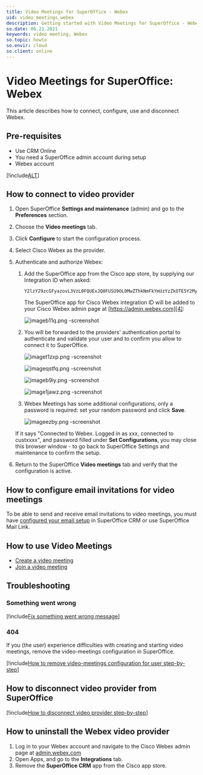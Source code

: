 ```yaml
---
title: Video Meetings for SuperOffice - Webex
uid: video_meetings_webex
description: Getting started with Video Meetings for SuperOffice - Webex
so.date: 06.21.2021
keywords: video meeting, Webex
so.topic: howto
so.envir: cloud
so.client: online
---
```

# Video Meetings for SuperOffice: Webex

This article describes how to connect, configure, use and disconnect Webex.

## Pre-requisites

* Use CRM Online
* You need a SuperOffice admin account during setup
* Webex account

[!include[ALT](../includes/req-email-config.md)]

## How to connect to video provider

1. Open SuperOffice **Settings and maintenance** (admin) and go to the **Preferences** section.
2. Choose the **Video meetings** tab.
3. Click **Configure** to start the configuration process.
4. Select Cisco Webex as the provider.
5. Authenticate and authorize Webex:
    1. Add the SuperOffice app from the Cisco app store, by supplying our Integration ID when asked:

        ```text
        Y2lzY29zcGFyazovL3VzL0FQUExJQ0FUSU9OL0MwZThkNmFkYmUzYzZkOTE5Y2MyYzMzNjExYTMzMGQ2NzAzNWQwODYxMTliY2I4ZjhkMGQzZWNkODQ4NDQ2OGVh
        ```

        The SuperOffice app for Cisco Webex integration ID will be added to your Cisco Webex admin page at [https://admin.webex.com][4]:

        ![imageb11q.png -screenshot][img1]

    2. You will be forwarded to the providers' authentication portal to authenticate and validate your user and to confirm you allow to connect it to SuperOffice.

        ![imaget1zxp.png -screenshot][img2]

        ![imageqstfq.png -screenshot][img3]

        ![imageb9iy.png -screenshot][img4]

        ![image1jawz.png -screenshot][img5]

    3. Webex Meetings has some additional configurations, only a password is required: set your random password and click **Save**.

        ![imageezby.png -screenshot][img6]

    If it says "Connected to Webex. Logged in as xxx, connected to custxxxx", and password filled under **Set Configurations**, you may close this browser window - to go back to SuperOffice Settings and maintenance to confirm the setup.
6. Return to the SuperOffice **Video meetings** tab and verify that the configuration is active.

## How to configure email invitations for video meetings

To be able to send and receive email invitations to video meetings, you must have [configured your email setup][8] in SuperOffice CRM  or use SuperOffice Mail Link.

## How to use Video Meetings

* [Create a video meeting][2]
* [Join a video meeting][3]

## Troubleshooting

### Something went wrong

[!include[Fix something went wrong message](../includes/something-went-wrong.md)]

### 404

If you (the user) experience difficulties with creating and starting video meetings, remove the video-meetings configuration in SuperOffice.

[!include[How to remove video-meetings configuration for user step-by-step](../includes/re-auth-steps.md)]

## How to disconnect video provider from SuperOffice

[!include[How to disconnect video provider step-by-step](../includes/disconnect-provider-steps.md)]

## How to uninstall the Webex video provider

1. Log in to your Webex account and navigate to the Cisco Webex admin page at [admin.webex.com][4]
2. Open Apps, and go to the **Integrations** tab.
3. Remove the **SuperOffice CRM** app from the Cisco app store.

<!-- Referenced links -->
[1]: https://meetings.superoffice.com/meet/DisconnectUser
[2]: ../howto/create.md
[3]: ../howto/join.md
[4]: https://admin.webex.com
[8]: ../configure-email-invitations.md

<!-- Referenced images -->
[img1]: media/imageb11q.png
[img2]: media/imaget1zxp.png
[img3]: media/imageqstfq.png
[img4]: media/imageb9iy.png
[img5]: media/image1jawz.png
[img6]: media/imageezby.png
